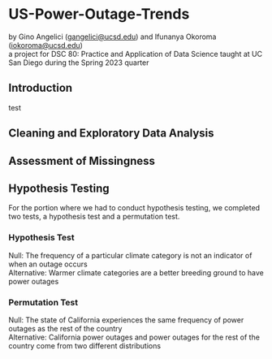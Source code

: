 # US-Power-Outage-Trends
by Gino Angelici (gangelici@ucsd.edu) and Ifunanya Okoroma (iokoroma@ucsd.edu) <br />
a project for DSC 80: Practice and Application of Data Science taught at UC San Diego during the Spring 2023 quarter

## Introduction

test

## Cleaning and Exploratory Data Analysis



## Assessment of Missingness


## Hypothesis Testing
For the portion where we had to conduct hypothesis testing, we completed two tests, a hypothesis test and a permutation test. <br />

### Hypothesis Test <br />
Null: The frequency of a particular climate category is not an indicator of when an outage occurs <br />
Alternative: Warmer climate categories are a better breeding ground to have power outages <br />

### Permutation Test <br />
Null: The state of California experiences the same frequency of power outages as the rest of the country <br />
Alternative: California power outages and power outages for the rest of the country come from two different distributions <br />
